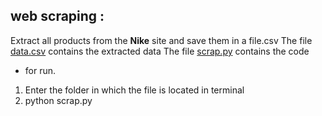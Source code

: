 ## web scraping :

Extract all products from the **Nike** site and save them in a file.csv
The file [data.csv](https://github.com/yani27/web-scraping-nike-website/blob/master/data.csv) contains the extracted data 
The file [scrap.py](https://github.com/yani27/web-scraping-nike-website/blob/master/scrap.py) contains the code 

* for run. 
1. Enter the folder in which the file is located in terminal
2.  python scrap.py
